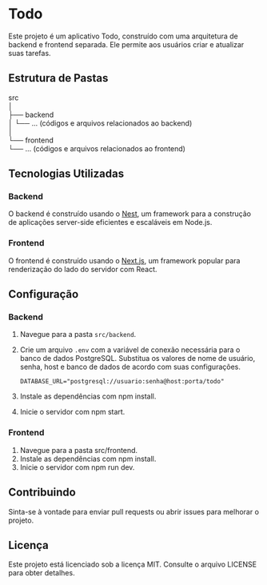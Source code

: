 # Todo

Este projeto é um aplicativo Todo, construído com uma arquitetura de backend e frontend separada. Ele permite aos usuários criar e atualizar suas tarefas.

## Estrutura de Pastas

src<br>
│<br>
├── backend<br>
│ └── ... (códigos e arquivos relacionados ao backend)<br>
│<br>
└── frontend<br>
└── ... (códigos e arquivos relacionados ao frontend)<br>


## Tecnologias Utilizadas

### Backend

O backend é construído usando o [Nest](https://nestjs.com/), um framework para a construção de aplicações server-side eficientes e escaláveis em Node.js.

### Frontend

O frontend é construído usando o [Next.js](https://nextjs.org/), um framework popular para renderização do lado do servidor com React.

## Configuração

### Backend

1. Navegue para a pasta `src/backend`.
2. Crie um arquivo `.env` com a variável de conexão necessária para o banco de dados PostgreSQL. Substitua os valores de nome de usuário, senha, host e banco de dados de acordo com suas configurações.

   ```env
   DATABASE_URL="postgresql://usuario:senha@host:porta/todo"

3. Instale as dependências com npm install.
4. Inicie o servidor com npm start.

### Frontend
1. Navegue para a pasta src/frontend.
2. Instale as dependências com npm install.
3. Inicie o servidor com npm run dev.

## Contribuindo
Sinta-se à vontade para enviar pull requests ou abrir issues para melhorar o projeto.

## Licença
Este projeto está licenciado sob a licença MIT. Consulte o arquivo LICENSE para obter detalhes.